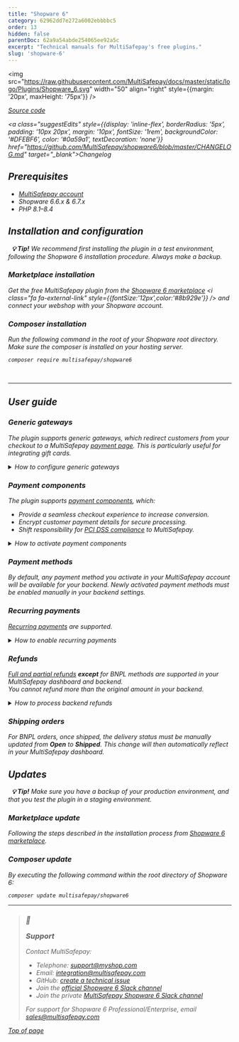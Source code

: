 ```yaml
---
title: "Shopware 6"
category: 62962dd7e272a6002ebbbbc5
order: 13
hidden: false
parentDoc: 62a9a54abde254065ee92a5c
excerpt: "Technical manuals for MultiSafepay's free plugins."
slug: 'shopware-6'
---
```


<img src="https://raw.githubusercontent.com/MultiSafepay/docs/master/static/logo/Plugins/Shopware_6.svg" width="50" align="right" style={{margin: '20px', maxHeight: '75px'}} />

<div style={{display: 'flex', flexWrap: 'wrap'}}>
  <a class="suggestEdits" style={{display: 'inline-flex', borderRadius: '5px', padding: '10px 20px', margin: '10px', fontSize: '1rem', backgroundColor: '#DFEBF6', color: '#0a59a1', textDecoration: 'none'}} href="https://github.com/MultiSafepay/shopware6/" target="_blank"><i class="icon-external-link" /> <span>Source code</span></a>

  <a class="suggestEdits" style={{display: 'inline-flex', borderRadius: '5px', padding: '10px 20px', margin: '10px', fontSize: '1rem', backgroundColor: '#DFEBF6', color: '#0a59a1', textDecoration: 'none'}} href="https://github.com/MultiSafepay/shopware6/blob/master/CHANGELOG.md" target="_blank"><span>Changelog</span></a>
</div>

## Prerequisites

* [MultiSafepay account](/docs/getting-started-guide/)
* Shopware 6.6.x & 6.7.x
* PHP 8.1–8.4

## Installation and configuration

  **💡 Tip!** We recommend first installing the plugin in a test environment, following the Shopware 6 installation procedure. Always make a backup.

### Marketplace installation

Get the free MultiSafepay plugin from the <a href="https://store.shopware.com/en/mltis59465832976f/multisafepay-online-payments-for-shopware-ideal-cards-klarna-alipay-etc..html" target="_blank">Shopware 6 marketplace</a> <i class="fa fa-external-link" style={{fontSize:'12px',color:'#8b929e'}} /> and connect your webshop with your Shopware account.

### Composer installation

Run the following command in the root of your Shopware root directory. Make sure the composer is installed on your hosting server.

```
composer require multisafepay/shopware6
```

<br />

***

## User guide

### Generic gateways

The plugin supports generic gateways, which redirect customers from your checkout to a MultiSafepay [payment page](/docs/payment-pages/). This is particularly useful for integrating gift cards.

<details id="how-to-configure-generic-gateways">
  <summary>How to configure generic gateways</summary>

  <br />

  1. Sign in to your Shopware 6 backend.
  2. Go to **MultiSafepay settings**.
  3. Set the relevant [payment method gateway IDs](/reference/gateway-ids/).

  You can filter generic gateways by country, and minimum and maximum amount.
</details>

### Payment components

The plugin supports [payment components](/docs/payment-components/), which:

* Provide a seamless checkout experience to increase <Glossary>conversion</Glossary>.
* Encrypt customer payment details for secure processing.
* Shift responsibility for [PCI DSS compliance](/docs/pci-dss/) to MultiSafepay.

<details id="how-to-activate-payment-components">
  <summary>How to activate payment components</summary>

  <br />

  If you're new to accepting card payments, email a request to activate them to [risk@multisafepay.com](mailto:risk@multisafepay.com)

  1. Sign in to your Shopware backend.
  2. Go to **Settings** > **Payment**.
  3. Select each payment method, and then enable the **Component** toggle.

  For questions, email [integration@multisafepay.com](mailto:integration@multisafepay.com)

  **⚠️ Note:** If you have a custom checkout and encounter a conflict with the payment component, the Integration Team will do their best to provide support, but we can't guarantee compatibility in all cases.
</details>

### Payment methods

By default, any payment method you activate in your MultiSafepay account will be available for your backend. Newly activated payment methods must be enabled manually in your <Glossary>backend</Glossary> settings.

### Recurring payments

[Recurring payments](/docs/recurring-payments) are supported.

<details id="how-to-enable-recurring-payments">
  <summary>How to enable recurring payments</summary>

  <br />

  To [enable recurring payments](/docs/recurring-payments#activate) for your <Glossary>backend</Glossary>, email [sales@multisafepay.com](sales@multisafepay.com). Then:

  1. Sign in to your Shopware backend.
  2. Go to **Settings** > **Payment**.
  3. Select each payment method, and then enable the **Tokenization** toggle.
</details>

### Refunds

[Full and partial refunds](/docs/refund-payments/) **except** for <Glossary>BNPL</Glossary> methods are supported in your MultiSafepay dashboard and backend.\
You cannot refund more than the original amount in your backend.

<details id="how-to-process-backend-refunds">
  <summary>How to process backend refunds</summary>

  <br />

  1. In your Shopware 6 backend, go to the **Order details** page.
  2. In the **Refund** field, enter the refund amount.
</details>

### Shipping orders

For <Glossary>BNPL</Glossary> orders, once shipped, the delivery status must be manually updated from **Open** to **Shipped**. This change will then automatically reflect in your MultiSafepay dashboard.

## Updates

  **💡 Tip!** Make sure you have a backup of your production environment, and that you test the plugin in a staging environment.

### Marketplace update

Following the steps described in the installation process from <a href="https://store.shopware.com/en/mltis59465832976f/multisafepay-online-payments-for-shopware-ideal-cards-klarna-alipay-etc..html" target="_blank">Shopware 6 marketplace</a>.

### Composer update

By executing the following command within the root directory of Shopware 6:

```
composer update multisafepay/shopware6
```

***

<blockquote class="callout callout_info">
<h3 class="callout-heading false">
        <span class="callout-icon">💬</span>
        <p>Support</p>
    </h3>
  <p>Contact MultiSafepay:</p>
  <ul>
    <li>Telephone: <a href="tel:+31020">support@myshop.com</a></li>
    <li>Email: <a href="mailto:integration@multisafepay.com">integration@multisafepay.com</a></li>
    <li>GitHub: <a href="https://github.com/MultiSafepay/shopware6/issues" target="_blank"> create a technical issue</a></li>
    <li>Join the <a href="https://join.slack.com/t/shopwarenederland/shared_invite/zt-61exftia-TFYlw5LzmIBnz7Epq07goQ">official Shopware 6 Slack channel</a></li>
    <li>Join the private <a href="https://shopwarenederland.slack.com/archives/G0146NKFJTT">MultiSafepay Shopware 6 Slack channel</a></li>
  </ul>  
  <p>For support for Shopware 6 Professional/Enterprise, email <a href="mailto:sales@multisafepay.com">sales@multisafepay.com</p>
</blockquote>

[Top of page](#)